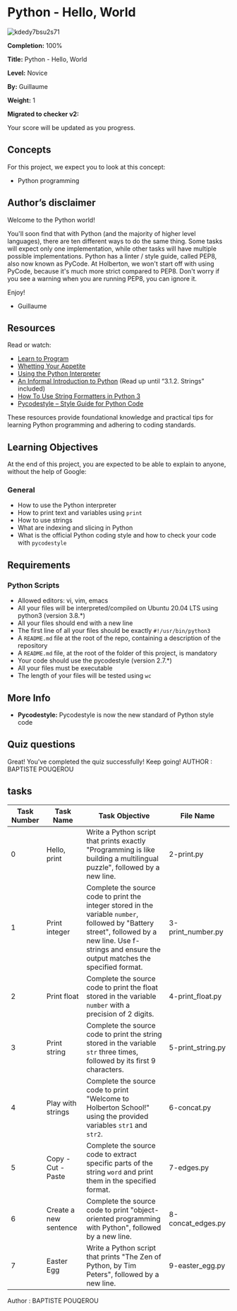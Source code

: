 # Python - Hello, World


![kdedy7bsu2s71](https://github.com/ghinzuka/holbertonschool-higher_level_programming/assets/102736316/ba9f318a-9b38-4883-80b2-7a7fd254af19)

**Completion:** 100%

**Title:** Python - Hello, World

**Level:** Novice

**By:** Guillaume

**Weight:** 1

**Migrated to checker v2:** 

Your score will be updated as you progress.

## Concepts

For this project, we expect you to look at this concept:

- Python programming

## Author’s disclaimer

Welcome to the Python world!

You'll soon find that with Python (and the majority of higher level languages), there are ten different ways to do the same thing. Some tasks will expect only one implementation, while other tasks will have multiple possible implementations.
Python has a linter / style guide, called PEP8, also now known as PyCode. At Holberton, we won't start off with using PyCode, because it's much more strict compared to PEP8. Don't worry if you see a warning when you are running PEP8, you can ignore it.

Enjoy!

- Guillaume

## Resources

Read or watch:

- [Learn to Program](https://example.com)
- [Whetting Your Appetite](https://example.com)
- [Using the Python Interpreter](https://example.com)
- [An Informal Introduction to Python](https://example.com) (Read up until “3.1.2. Strings” included)
- [How To Use String Formatters in Python 3](https://example.com)
- [Pycodestyle – Style Guide for Python Code](https://example.com)

These resources provide foundational knowledge and practical tips for learning Python programming and adhering to coding standards.

## Learning Objectives

At the end of this project, you are expected to be able to explain to anyone, without the help of Google:

### General

- How to use the Python interpreter
- How to print text and variables using `print`
- How to use strings
- What are indexing and slicing in Python
- What is the official Python coding style and how to check your code with `pycodestyle`

## Requirements

### Python Scripts

- Allowed editors: vi, vim, emacs
- All your files will be interpreted/compiled on Ubuntu 20.04 LTS using python3 (version 3.8.*)
- All your files should end with a new line
- The first line of all your files should be exactly `#!/usr/bin/python3`
- A `README.md` file at the root of the repo, containing a description of the repository
- A `README.md` file, at the root of the folder of this project, is mandatory
- Your code should use the pycodestyle (version 2.7.*)
- All your files must be executable
- The length of your files will be tested using `wc`

## More Info

- **Pycodestyle:** Pycodestyle is now the new standard of Python style code

## Quiz questions

Great! You've completed the quiz successfully! Keep going!
AUTHOR : BAPTISTE POUQEROU

## tasks 

| Task Number | Task Name                   | Task Objective                                                                                                          | File Name              |
|-------------|-----------------------------|-------------------------------------------------------------------------------------------------------------------------|------------------------|
| 0           | Hello, print                | Write a Python script that prints exactly "Programming is like building a multilingual puzzle", followed by a new line.  | 2-print.py             |
| 1           | Print integer               | Complete the source code to print the integer stored in the variable `number`, followed by "Battery street", followed by a new line. Use f-strings and ensure the output matches the specified format. | 3-print_number.py      |
| 2           | Print float                 | Complete the source code to print the float stored in the variable `number` with a precision of 2 digits.               | 4-print_float.py       |
| 3           | Print string                | Complete the source code to print the string stored in the variable `str` three times, followed by its first 9 characters. | 5-print_string.py      |
| 4           | Play with strings           | Complete the source code to print "Welcome to Holberton School!" using the provided variables `str1` and `str2`.         | 6-concat.py            |
| 5           | Copy - Cut - Paste          | Complete the source code to extract specific parts of the string `word` and print them in the specified format.           | 7-edges.py             |
| 6           | Create a new sentence       | Complete the source code to print "object-oriented programming with Python", followed by a new line.                     | 8-concat_edges.py      |
| 7           | Easter Egg                  | Write a Python script that prints "The Zen of Python, by Tim Peters", followed by a new line.                             | 9-easter_egg.py        |

Author : BAPTISTE POUQEROU
